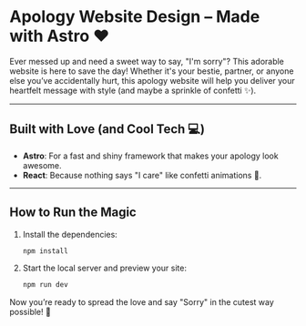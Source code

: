 # **Apology Website Design – Made with Astro ❤️**  

Ever messed up and need a sweet way to say, "I'm sorry"? This adorable website is here to save the day! Whether it's your bestie, partner, or anyone else you’ve accidentally hurt, this apology website will help you deliver your heartfelt message with style (and maybe a sprinkle of confetti ✨).  

---

## **Built with Love (and Cool Tech 💻)**  

- **Astro**: For a fast and shiny framework that makes your apology look awesome.  
- **React**: Because nothing says "I care" like confetti animations 🎉.  

---

## **How to Run the Magic**  

1. Install the dependencies:  
   ```bash  
   npm install  
   ```  
2. Start the local server and preview your site:  
   ```bash  
   npm run dev  
   ```  

Now you’re ready to spread the love and say "Sorry" in the cutest way possible! 💌